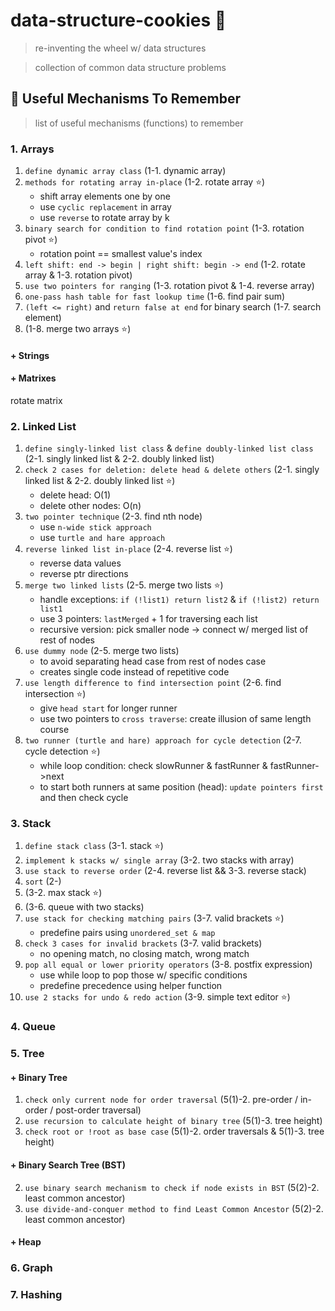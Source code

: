 # data-structure-cookies :cookie:
> re-inventing the wheel w/ data structures

> collection of common data structure problems

## :wrench: Useful Mechanisms To Remember
> list of useful mechanisms (functions) to remember

### 1. Arrays
1. `define dynamic array class` (1-1. dynamic array)
2. `methods for rotating array in-place` (1-2. rotate array :star:)
    - shift array elements one by one
    - use `cyclic replacement` in array
    - use `reverse` to rotate array by k
3. `binary search for condition to find rotation point` (1-3. rotation pivot :star:)
    - rotation point == smallest value's index
4. `left shift: end -> begin | right shift: begin -> end` (1-2. rotate array & 1-3. rotation pivot)
5. `use two pointers for ranging` (1-3. rotation pivot & 1-4. reverse array)
6. `one-pass hash table for fast lookup time` (1-6. find pair sum)
7. `(left <= right)` and `return false at end` for binary search (1-7. search element)
8. (1-8. merge two arrays :star:)

#### + Strings


#### + Matrixes
rotate matrix

### 2. Linked List
1. `define singly-linked list class` & `define doubly-linked list class`  (2-1. singly linked list & 2-2. doubly linked list)
2. `check 2 cases for deletion: delete head & delete others` (2-1. singly linked list & 2-2. doubly linked list :star:)
    - delete head: O(1)
    - delete other nodes: O(n)
3. `two pointer technique` (2-3. find nth node)
    - use `n-wide stick approach`
    - use `turtle and hare approach`
4. `reverse linked list in-place` (2-4. reverse list :star:)
    - reverse data values
    - reverse ptr directions
5. `merge two linked lists` (2-5. merge two lists :star:)
    - handle exceptions: `if (!list1) return list2` & `if (!list2) return list1`
    - use 3 pointers: `lastMerged` + 1 for traversing each list
    - recursive version: pick smaller node -> connect w/ merged list of rest of nodes
6. `use dummy node` (2-5. merge two lists)
    - to avoid separating head case from rest of nodes case
    - creates single code instead of repetitive code
7. `use length difference to find intersection point` (2-6. find intersection :star:)
    - give `head start` for longer runner
    - use two pointers to `cross traverse`: create illusion of same length course
8. `two runner (turtle and hare) approach for cycle detection` (2-7. cycle detection :star:)
    - while loop condition: check slowRunner & fastRunner & fastRunner->next
    - to start both runners at same position (head): `update pointers first` and then check cycle 

### 3. Stack
1. `define stack class` (3-1. stack :star:)
2. `implement k stacks w/ single array` (3-2. two stacks with array)
3. `use stack to reverse order` (2-4. reverse list && 3-3. reverse stack)
4. `sort` (2-)
5. (3-2. max stack :star:)
6. (3-6. queue with two stacks)
7. `use stack for checking matching pairs` (3-7. valid brackets :star:)
    - predefine pairs using `unordered_set & map`
8. `check 3 cases for invalid brackets` (3-7. valid brackets)
    - no opening match, no closing match, wrong match
9. `pop all equal or lower priority operators` (3-8. postfix expression)
    - use while loop to pop those w/ specific conditions
    - predefine precedence using helper function
10. `use 2 stacks for undo & redo action` (3-9. simple text editor :star:)

### 4. Queue

### 5. Tree

#### + Binary Tree
1. `check only current node for order traversal` (5(1)-2. pre-order / in-order / post-order traversal)
2. `use recursion to calculate height of binary tree` (5(1)-3. tree height)
3. `check root or !root as base case` (5(1)-2. order traversals & 5(1)-3. tree height)

#### + Binary Search Tree (BST)
2. `use binary search mechanism to check if node exists in BST` (5(2)-2. least common ancestor)
3. `use divide-and-conquer method to find Least Common Ancestor` (5(2)-2. least common ancestor)

#### + Heap

### 6. Graph

### 7. Hashing


